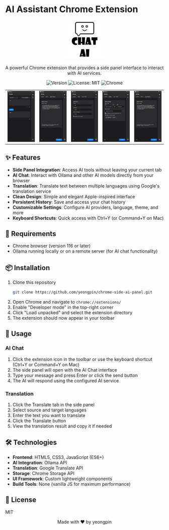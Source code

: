 # AI Assistant Chrome Extension

<div align="center">

<img src="assets/icon128.png" alt="Logo" width="124" height="124">

A powerful Chrome extension that provides a side panel interface to interact with AI services.

![Version](https://img.shields.io/badge/version-1.0.0-blue.svg?cacheSeconds=2592000)
![License: MIT](https://img.shields.io/badge/License-MIT-yellow.svg)
![Chrome](https://img.shields.io/badge/Chrome-v116+-green.svg)

</div>


<table>
<tr>
<td>
<img src="images/product_2025-04-08_13-07-54.png" alt="Logo" width="324" >
</td>
<td>
<img src="images/product_2025-04-08_13-08-47.png" alt="Logo" width="324" >
</td>
<td>
<img src="images/product_2025-04-08_13-08-36.png" alt="Logo" width="324" >
</td>
<td>
<img src="images/product_2025-04-08_13-08-42.png" alt="Logo" width="324" >
</td>
<td>
<img src="images/product_2025-04-08_13-08-47.png" alt="Logo" width="324" >
</td>

</tr>
</table>

## ✨ Features

- **Side Panel Integration**: Access AI tools without leaving your current tab
- **AI Chat**: Interact with Ollama and other AI models directly from your browser
- **Translation**: Translate text between multiple languages using Google's translation service
- **Clean Design**: Simple and elegant Apple-inspired interface
- **Persistent History**: Save and access your chat history
- **Customizable Settings**: Configure AI providers, language, theme, and more
- **Keyboard Shortcuts**: Quick access with Ctrl+Y (or Command+Y on Mac)

## 🔧 Requirements

- Chrome browser (version 116 or later)
- Ollama running locally or on a remote server (for AI chat functionality)

## 📦 Installation

1. Clone this repository
   ```bash
   git clone https://github.com/yeongpin/chrome-side-ai-panel.git
   ```
2. Open Chrome and navigate to `chrome://extensions/`
3. Enable "Developer mode" in the top-right corner
4. Click "Load unpacked" and select the extension directory
5. The extension should now appear in your toolbar

## 🚀 Usage

### AI Chat

1. Click the extension icon in the toolbar or use the keyboard shortcut (Ctrl+Y or Command+Y on Mac)
2. The side panel will open with the AI Chat interface
3. Type your message and press Enter or click the send button
4. The AI will respond using the configured AI service

### Translation

1. Click the Translate tab in the side panel
2. Select source and target languages
3. Enter the text you want to translate
4. Click the Translate button
5. View the translation result and copy it if needed

## 🛠️ Technologies

- **Frontend**: HTML5, CSS3, JavaScript (ES6+)
- **AI Integration**: Ollama API
- **Translation**: Google Translate API
- **Storage**: Chrome Storage API
- **UI Framework**: Custom lightweight components
- **Build Tools**: None (vanilla JS for maximum performance)

## 📄 License

MIT


<div align="center">
Made with ❤️ by yeongpin
</div>